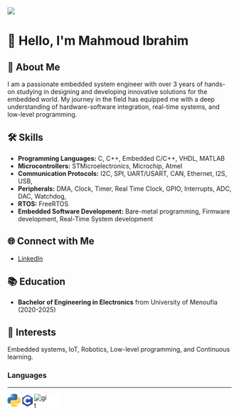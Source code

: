 
<img src="python-blogn-banner2.png">


# 👋 Hello, I'm Mahmoud Ibrahim

## 🚀 About Me
I am a passionate embedded system engineer with over 3 years of hands-on studying in designing and developing innovative solutions for the embedded world. My journey in the field has equipped me with a deep understanding of hardware-software integration, real-time systems, and low-level programming.

## 🛠️ Skills
- **Programming Languages:** C, C++,  Embedded C/C++, VHDL, MATLAB
- **Microcontrollers:** STMicroelectronics, Microchip, Atmel
- **Communication Protocols:** I2C, SPI, UART/USART, CAN, Ethernet, I2S, USB,
- **Peripherals:**  DMA, Clock, Timer, Real Time Clock, GPIO, Interrupts, ADC, DAC, Watchdog, 
- **RTOS:** FreeRTOS
- **Embedded Software Development:** Bare-metal programming, Firmware development, Real-Time System development
 

## 🌐 Connect with Me
- [LinkedIn](https://www.linkedin.com/in/m-i-a-/)

## 📚 Education
- **Bachelor of Engineering in Electronics** from University of Menoufia (2020-2025)

## 🌱 Interests
Embedded systems, IoT, Robotics, Low-level programming, and Continuous learning.

### Languages
---

<img align="left" alt="Python" width="30px" src="https://github.com/Aakarsh-B/trying-repos/blob/master/python-5.svg?raw=true"/> 
<img align="left" alt="C" width="30px" src="https://github.com/Aakarsh-B/trying-repos/blob/master/c-programming.png"/>
<img align="left" alt="git" width="30px" src="https://www.vectorlogo.zone/logos/git-scm/git-scm-icon.svg"/>
<img align="left" alt="GitHub" width="30px" src="https://github.com/Aakarsh-B/trying-repos/blob/master/github.svg"/>

<br />

<br />





